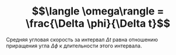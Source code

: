 # $$\langle \omega\rangle = \frac{\Delta \phi}{\Delta t}$$
Средняя угловая скорость за интервал $Δt$ равна отношению приращения угла $Δϕ$ к длительности этого интервала.